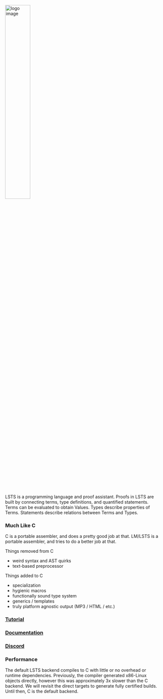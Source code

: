 <a href="https://andrew-johnson-4.github.io/lsts-tutorial/"><img src="https://repository-images.githubusercontent.com/404928261/4b75e965-a631-4489-a00a-d84b19a09eb9" alt="logo image" width=40%></a>

LSTS is a programming language and proof assistant.
Proofs in LSTS are built by connecting terms, type definitions, and quantified statements.
Terms can be evaluated to obtain Values.
Types describe properties of Terms.
Statements describe relations between Terms and Types.

### Much Like C
C is a portable assembler, and does a pretty good job at that.
LM/LSTS is a portable assembler, and tries to do a better job at that.

Things removed from C
* weird syntax and AST quirks
* text-based preprocessor

Things added to C
* specialization
* hygienic macros
* functionally sound type system
* generics / templates
* truly platform agnostic output (MP3 / HTML / etc.)

### [Tutorial](https://github.com/andrew-johnson-4/LSTS/wiki)
### [Documentation](https://andrew-johnson-4.github.io/lsts-language-reference/)
### [Discord](https://discord.gg/sW2ksPY9jj)

### Performance

The default LSTS backend compiles to C with little or no overhead or runtime dependencies.
Previously, the compiler generated x86-Linux objects directly, however this was approximately 3x slower than the C backend.
We will revisit the direct targets to generate fully certified builds.
Until then, C is the default backend.
